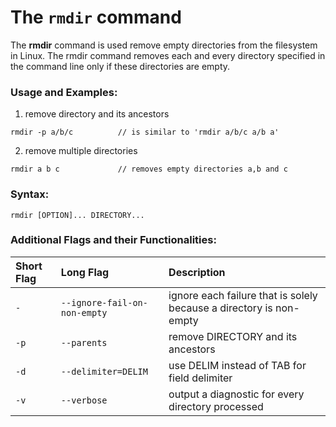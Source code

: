 # The `rmdir` command

The **rmdir** command is used remove empty directories from the filesystem in Linux. The rmdir command removes each and every directory specified in the command line only if these directories are empty.

### Usage and Examples:

1. remove directory and its ancestors
```
rmdir -p a/b/c			// is similar to 'rmdir a/b/c a/b a'
```
2. remove multiple directories
```
rmdir a b c				// removes empty directories a,b and c
```

### Syntax:

```
rmdir [OPTION]... DIRECTORY...
```

### Additional Flags and their Functionalities:

|**Short Flag**   |**Long Flag**   |**Description**   |
|:---|:---|:---|
|`-`|`--ignore-fail-on-non-empty`|ignore each failure that is solely because a directory is non-empty|
|`-p`|`--parents`|remove DIRECTORY and its ancestors|
|`-d`|`--delimiter=DELIM`|use DELIM instead of TAB for field delimiter|
|`-v`|`--verbose`|output a diagnostic for every directory processed|
